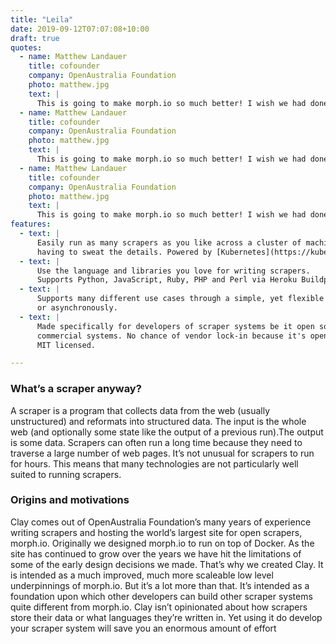 ```yaml
---
title: "Leila"
date: 2019-09-12T07:07:08+10:00
draft: true
quotes:
  - name: Matthew Landauer
    title: cofounder
    company: OpenAustralia Foundation
    photo: matthew.jpg
    text: |
      This is going to make morph.io so much better! I wish we had done this *ages* ago.
  - name: Matthew Landauer
    title: cofounder
    company: OpenAustralia Foundation
    photo: matthew.jpg
    text: |
      This is going to make morph.io so much better! I wish we had done this *ages* ago.
  - name: Matthew Landauer
    title: cofounder
    company: OpenAustralia Foundation
    photo: matthew.jpg
    text: |
      This is going to make morph.io so much better! I wish we had done this *ages* ago.
features:
  - text: |
      Easily run as many scrapers as you like across a cluster of machines without
      having to sweat the details. Powered by [Kubernetes](https://kubernetes.io/).
  - text: |
      Use the language and libraries you love for writing scrapers.
      Supports Python, JavaScript, Ruby, PHP and Perl via Heroku Buildpacks.
  - text: |
      Supports many different use cases through a simple, yet flexible API that can operate synchronously
      or asynchronously.
  - text: |
      Made specifically for developers of scraper systems be it open source or
      commercial systems. No chance of vendor lock-in because it's open source,
      MIT licensed.

---
```

### What’s a scraper anyway?

A scraper is a program that collects data from the web (usually unstructured) and reformats into structured data. The input is the whole web (and optionally some state like the output of a previous run).The output is some data. Scrapers can often run a long time because they need to traverse a large number of web pages. It’s not unusual for scrapers to run for hours. This means that many technologies are not particularly well suited to running scrapers.

### Origins and motivations

Clay comes out of OpenAustralia Foundation’s many years of experience writing scrapers and hosting the world’s largest site for open scrapers, morph.io. Originally we designed morph.io to run on top of Docker. As the site has continued to grow over the years we have hit the limitations of some of the early design decisions we made. That’s why we created Clay. It is intended as a much improved, much more scaleable low level underpinnings of morph.io. But it’s a lot more than that. It’s intended as a foundation upon which other developers can build other scraper systems quite different from morph.io. Clay isn’t opinionated about how scrapers store their data or what languages they’re written in. Yet using it do develop your scraper system will save you an enormous amount of effort
